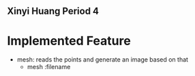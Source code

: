 ## Xinyi Huang Period 4
# Implemented Feature
- mesh: reads the points and generate an image based on that
	- mesh :filename
